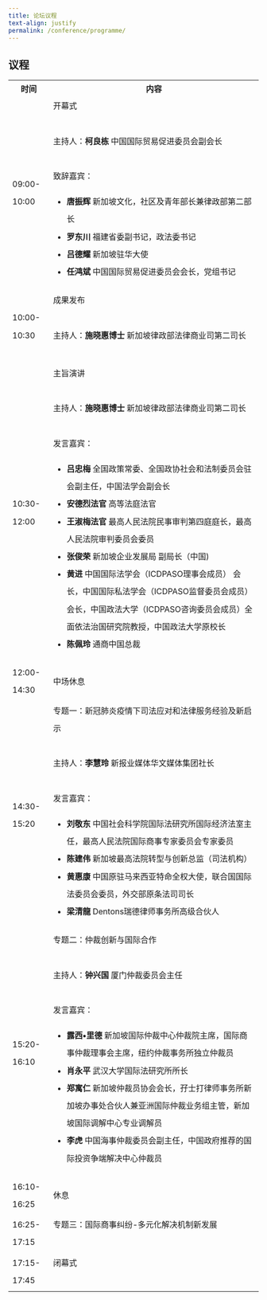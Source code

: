 ```yaml
---
title: 论坛议程
text-align: justify
permalink: /conference/programme/
---
```

<style>
table tr td ul li {
  font-size: 1rem; 
  }
table tr td {
  line-height: 2.2rem;
  }
</style>

## 议程

<table>
    <tr>
      <th>
        <b>时间</b>
      </th>
      <th>
        <b>内容</b>
      </th>
    </tr>
    <tr>
     <td>09:00-10:00</td>
     <td>开幕式<br>
        <br>
        主持人：<b>柯良栋</b> 中国国际贸易促进委员会副会长 <br>
        <br>
        致辞嘉宾：<br>
        <ul> 
        <li><b>唐振辉</b> 新加坡文化，社区及青年部长兼律政部第二部长</li>
        <li><b>罗东川</b> 福建省委副书记，政法委书记</li>
        <li><b>吕德耀</b> 新加坡驻华大使</li>
        <li><b>任鸿斌</b> 中国国际贸易促进委员会会长，党组书记</li>
        </ul>
      </td>
    </tr>
    <tr>
      <td>10:00-10:30</td>
      <td>成果发布<br>
      <br>
      主持人：<b>施晓惠博士</b> 新加坡律政部法律商业司第二司长 <br>
      <br>
      </td>
     </tr>
     <tr>
        <td>10:30-12:00</td>
       <td>主旨演讲<br>
         <br>
         主持人：<b>施晓惠博士</b> 新加坡律政部法律商业司第二司长 <br>
        <br>
        发言嘉宾：<br>
        <ul> 
        <li><b>吕忠梅</b> 全国政策常委、全国政协社会和法制委员会驻会副主任，中国法学会副会长</li>
        <li><b>安德烈法官</b> 高等法庭法官</li>
        <li><b>王淑梅法官</b> 最高人民法院民事审判第四庭庭长，最高人民法院审判委员会委员</li>
        <li><b>张俊荣</b> 新加坡企业发展局 副局长（中国)</li>
        <li><b>黄进</b> 中国国际法学会（ICDPASO理事会成员） 会长，中国国际私法学会（ICDPASO监督委员会成员）会长，中国政法大学（ICDPASO咨询委员会成员）全面依法治国研究院教授，中国政法大学原校长</li>
        <li><b>陈佩玲</b> 通商中国总裁</li>
        </ul>
       </td>
      </tr>
      <tr>
        <td>12:00-14:30</td>
        <td>中场休息</td>
      </tr>
      <tr>
         <td>14:30-15:20</td>
         <td>专题一：新冠肺炎疫情下司法应对和法律服务经验及新启示<br>
           <br>
            主持人：<b>李慧玲</b> 新报业媒体华文媒体集团社长 <br>
        <br>
        发言嘉宾：<br>
        <ul> 
        <li><b>刘敬东</b> 中国社会科学院国际法研究所国际经济法室主任，最高人民法院国际商事专家委员会专家委员</li>
        <li><b>陈建伟</b> 新加坡最高法院转型与创新总监（司法机构）</li>
        <li><b>黄惠康</b> 中国原驻马来西亚特命全权大使，联合国国际法委员会委员，外交部原条法司司长</li>
        <li><b>梁清龍</b> Dentons瑞德律师事务所高级合伙人</li>
        </ul>
           </td>
         </tr>
         <tr>
            <td>15:20-16:10</td>
             <td>专题二：仲裁创新与国际合作<br>
               <br>
            主持人：<b>钟兴国</b> 厦门仲裁委员会主任 <br>
        <br>
        发言嘉宾：<br>
        <ul> 
        <li><b>露西•里德</b> 新加坡国际仲裁中心仲裁院主席，国际商事仲裁理事会主席，纽约仲裁事务所独立仲裁员</li>
        <li><b>肖永平</b> 武汉大学国际法研究所所长</li>
        <li><b>郑寓仁</b> 新加坡仲裁员协会会长，孖士打律师事务所新加坡办事处合伙人兼亚洲国际仲裁业务组主管，新加坡国际调解中心专业调解员</li>
        <li><b>李虎</b> 中国海事仲裁委员会副主任，中国政府推荐的国际投资争端解决中心仲裁员</li>
        </ul>
           </td>
        </tr>
        <tr>
        <td>16:10-16:25</td>
        <td>休息</td>
        </tr>
        <tr>
          <td>16:25-17:15</td>
          <td>专题三：国际商事纠纷-多元化解决机制新发展<br>
            <br>
           </td>
         </tr>
         <tr>
           <td>17:15-17:45</td>
           <td>闭幕式<br>
             <br>
            </td>
           </tr>
   </table>

